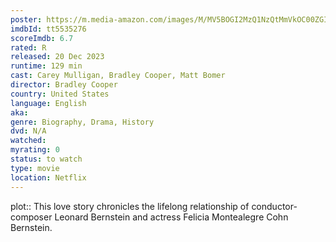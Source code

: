 ```yaml
---
poster: https://m.media-amazon.com/images/M/MV5BOGI2MzQ1NzQtMmVkOC00ZGI0LWI3YjQtN2FjMzQ1NmRhNzFhXkEyXkFqcGdeQXVyODE5NzE3OTE@._V1_SX300.jpg
imdbId: tt5535276
scoreImdb: 6.7
rated: R
released: 20 Dec 2023
runtime: 129 min
cast: Carey Mulligan, Bradley Cooper, Matt Bomer
director: Bradley Cooper
country: United States
language: English
aka: 
genre: Biography, Drama, History
dvd: N/A
watched: 
myrating: 0
status: to watch
type: movie
location: Netflix
---
```


plot:: This love story chronicles the lifelong relationship of conductor-composer Leonard Bernstein and actress Felicia Montealegre Cohn Bernstein.